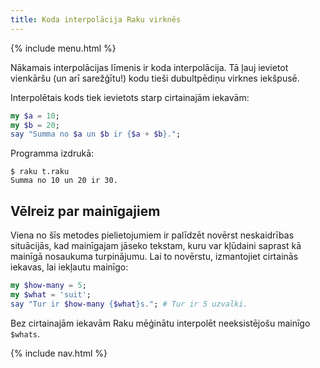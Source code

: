```yaml
---
title: Koda interpolācija Raku virknēs
---
```


{% include menu.html %}

Nākamais interpolācijas līmenis ir koda interpolācija. Tā ļauj ievietot vienkāršu (un arī sarežģītu!) kodu tieši dubultpēdiņu virknes iekšpusē.

Interpolētais kods tiek ievietots starp cirtainajām iekavām:

```raku
my $a = 10;
my $b = 20;
say "Summa no $a un $b ir {$a + $b}.";
```

Programma izdrukā:

```console
$ raku t.raku 
Summa no 10 un 20 ir 30.
```

## Vēlreiz par mainīgajiem

Viena no šīs metodes pielietojumiem ir palīdzēt novērst neskaidrības situācijās, kad mainīgajam jāseko tekstam, kuru var kļūdaini saprast kā mainīgā nosaukuma turpinājumu. Lai to novērstu, izmantojiet cirtainās iekavas, lai iekļautu mainīgo:

```raku
my $how-many = 5;
my $what = 'suit';
say "Tur ir $how-many {$what}s."; # Tur ir 5 uzvalki.
```

Bez cirtainajām iekavām Raku mēģinātu interpolēt neeksistējošu mainīgo `$whats`.

{% include nav.html %}